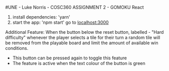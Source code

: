 #UNE - Luke Norris - COSC360 ASSIGNMENT 2 - GOMOKU React

1. install dependencies: 'yarn'
2. start the app: 'npm start'
go to [localhost:3000](http://localhost:1234)

Additional Feature:
When the button below the reset button, labelled - "Hard difficulty" whenever the player selects a tile for their turn a random tile
    will be removed from the playable board and limit the amount of available win conditions.
- This button can be pressed again to toggle this feature
- The feature is active when the text colour of the button is green